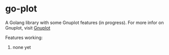 # go-plot

A Golang library with some Gnuplot features (in progress).
For more infor on Gnuplot, visit [Gnuplot](http://gnuplot.info/)

Features working:

1. none yet
